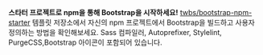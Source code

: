 **스타터 프로젝트로 npm을 통해 Bootstrap을 시작하세요!** [twbs/bootstrap-npm-starter](https://github.com/twbs/bootstrap-npm-starter) 템플릿 저장소에서 자신의 npm 프로젝트에서 Bootstrap을 빌드하고 사용자 정의하는 방법을 확인해보세요. Sass 컴파일러, Autoprefixer, Stylelint, PurgeCSS,Bootstrap 아이콘이 포함되어 있습니다.
